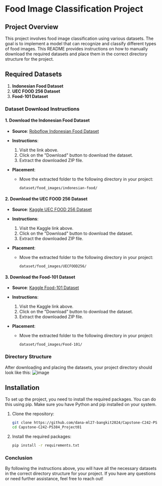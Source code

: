 # Food Image Classification Project

## Project Overview

This project involves food image classification using various datasets. The goal is to implement a model that can recognize and classify different types of food images. This README provides instructions on how to manually download the required datasets and place them in the correct directory structure for the project.

## Required Datasets

1. **Indonesian Food Dataset**
2. **UEC FOOD 256 Dataset**
3. **Food-101 Dataset**

### Dataset Download Instructions

#### 1. Download the Indonesian Food Dataset

- **Source**: [Roboflow Indonesian Food Dataset](https://universe.roboflow.com/bangkit/indonesian-food-pedsx/dataset/1)
- **Instructions**:
  1. Visit the link above.
  2. Click on the "Download" button to download the dataset.
  3. Extract the downloaded ZIP file.

- **Placement**:
  - Move the extracted folder to the following directory in your project:
    ```
    dataset/food_images/indonesian-food/
    ```

#### 2. Download the UEC FOOD 256 Dataset

- **Source**: [Kaggle UEC FOOD 256 Dataset](https://www.kaggle.com/datasets/rkuo2000/uecfood256)
- **Instructions**:
  1. Visit the Kaggle link above.
  2. Click on the "Download" button to download the dataset.
  3. Extract the downloaded ZIP file.

- **Placement**:
  - Move the extracted folder to the following directory in your project:
    ```
    dataset/food_images/UECFOOD256/
    ```

#### 3. Download the Food-101 Dataset

- **Source**: [Kaggle Food-101 Dataset](https://www.kaggle.com/datasets/kmader/food41)
- **Instructions**:
  1. Visit the Kaggle link above.
  2. Click on the "Download" button to download the dataset.
  3. Extract the downloaded ZIP file.

- **Placement**:
  - Move the extracted folder to the following directory in your project:
    ```
    dataset/food_images/Food-101/
    ```

### Directory Structure

After downloading and placing the datasets, your project directory should look like this:
![image](https://github.com/user-attachments/assets/9cc4b952-dec9-4d14-9918-3ef4df92a866)

## Installation

To set up the project, you need to install the required packages. You can do this using pip. Make sure you have Python and pip installed on your system.

1. Clone the repository:
   ```bash
   git clone https://github.com/dana-ml27-bangkit2024/Capstone-C242-PS384_Project01
   cd Capstone-C242-PS384_Project01
   ```

2. Install the required packages:
   ```bash
   pip install -r requirements.txt
   ```

### Conclusion

By following the instructions above, you will have all the necessary datasets in the correct directory structure for your project. If you have any questions or need further assistance, feel free to reach out!
